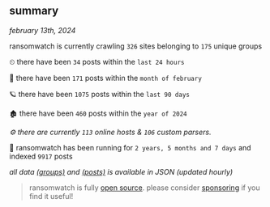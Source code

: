 
## summary
_february 13th, 2024_

ransomwatch is currently crawling `326` sites belonging to `175` unique groups

⏲ there have been `34` posts within the `last 24 hours`

🦈 there have been `171` posts within the `month of february`

🪐 there have been `1075` posts within the `last 90 days`

🏚 there have been `460` posts within the `year of 2024`

_⚙️ there are currently `113` online hosts & `106` custom parsers._

🦕 ransomwatch has been running for `2 years, 5 months and 7 days` and indexed `9917` posts

_all data  [(groups)](http://ransomwhat.telemetry.ltd/groups) and [(posts)](http://ransomwhat.telemetry.ltd/posts) is available in JSON (updated hourly)_

> ransomwatch is fully [open source](https://github.com/joshhighet/ransomwatch#ransomwatch--). please consider [sponsoring](https://github.com/sponsors/joshhighet) if you find it useful!
